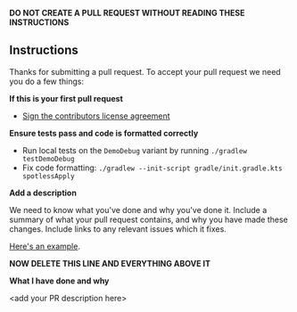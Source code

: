 **DO NOT CREATE A PULL REQUEST WITHOUT READING THESE INSTRUCTIONS**

## Instructions
Thanks for submitting a pull request. To accept your pull request we need you do a few things: 

**If this is your first pull request**

- [Sign the contributors license agreement](https://cla.developers.google.com/)

**Ensure tests pass and code is formatted correctly**

- Run local tests on the `DemoDebug` variant by running `./gradlew testDemoDebug`
- Fix code formatting: `./gradlew --init-script gradle/init.gradle.kts spotlessApply`

**Add a description**

We need to know what you've done and why you've done it. Include a summary of what your pull request contains, and why you have made these changes. Include links to any relevant issues which it fixes.

[Here's an example](https://github.com/android/nowinandroid/pull/1257).

**NOW DELETE THIS LINE AND EVERYTHING ABOVE IT**

**What I have done and why**

\<add your PR description here\> 
    